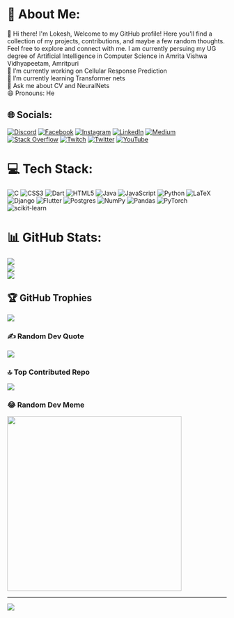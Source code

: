 # 💫 About Me:
👋 Hi there! I'm Lokesh, Welcome to my GitHub profile! Here you'll find a collection of my projects, contributions, and maybe a few random thoughts. Feel free to explore and connect with me. I am currently persuing my UG degree of Artificial Intelligence in Computer Science in Amrita Vishwa Vidhyapeetam, Amritpuri<br>🔭 I’m currently working on Cellular Response Prediction<br>🌱 I’m currently learning Transformer nets<br>💬 Ask me about CV and NeuralNets <br>😄 Pronouns: He <br>


## 🌐 Socials:
[![Discord](https://img.shields.io/badge/Discord-%237289DA.svg?logo=discord&logoColor=white)](https://discord.gg/lokesh5489) [![Facebook](https://img.shields.io/badge/Facebook-%231877F2.svg?logo=Facebook&logoColor=white)](https://facebook.com/lokesh_yarramallu) [![Instagram](https://img.shields.io/badge/Instagram-%23E4405F.svg?logo=Instagram&logoColor=white)](https://instagram.com/lokesh_yarramallu) [![LinkedIn](https://img.shields.io/badge/LinkedIn-%230077B5.svg?logo=linkedin&logoColor=white)](https://linkedin.com/in/lokesh-yarramallu) [![Medium](https://img.shields.io/badge/Medium-12100E?logo=medium&logoColor=white)](https://medium.com/@LokeshYarramallu) [![Stack Overflow](https://img.shields.io/badge/-Stackoverflow-FE7A16?logo=stack-overflow&logoColor=white)](https://stackoverflow.com/users/22178013) [![Twitch](https://img.shields.io/badge/Twitch-%239146FF.svg?logo=Twitch&logoColor=white)](https://twitch.tv/lokesh5959) [![Twitter](https://img.shields.io/badge/Twitter-%231DA1F2.svg?logo=Twitter&logoColor=white)](https://twitter.com/LOKESH_Y59) [![YouTube](https://img.shields.io/badge/YouTube-%23FF0000.svg?logo=YouTube&logoColor=white)](https://youtube.com/@@lokeshyarramallu5631) 


# 💻 Tech Stack:
![C](https://img.shields.io/badge/c-%2300599C.svg?style=for-the-badge&logo=c&logoColor=white) ![CSS3](https://img.shields.io/badge/css3-%231572B6.svg?style=for-the-badge&logo=css3&logoColor=white) ![Dart](https://img.shields.io/badge/dart-%230175C2.svg?style=for-the-badge&logo=dart&logoColor=white) ![HTML5](https://img.shields.io/badge/html5-%23E34F26.svg?style=for-the-badge&logo=html5&logoColor=white) ![Java](https://img.shields.io/badge/java-%23ED8B00.svg?style=for-the-badge&logo=java&logoColor=white) ![JavaScript](https://img.shields.io/badge/javascript-%23323330.svg?style=for-the-badge&logo=javascript&logoColor=%23F7DF1E) ![Python](https://img.shields.io/badge/python-3670A0?style=for-the-badge&logo=python&logoColor=ffdd54) ![LaTeX](https://img.shields.io/badge/latex-%23008080.svg?style=for-the-badge&logo=latex&logoColor=white) ![Django](https://img.shields.io/badge/django-%23092E20.svg?style=for-the-badge&logo=django&logoColor=white) ![Flutter](https://img.shields.io/badge/Flutter-%2302569B.svg?style=for-the-badge&logo=Flutter&logoColor=white) ![Postgres](https://img.shields.io/badge/postgres-%23316192.svg?style=for-the-badge&logo=postgresql&logoColor=white) ![NumPy](https://img.shields.io/badge/numpy-%23013243.svg?style=for-the-badge&logo=numpy&logoColor=white) ![Pandas](https://img.shields.io/badge/pandas-%23150458.svg?style=for-the-badge&logo=pandas&logoColor=white) ![PyTorch](https://img.shields.io/badge/PyTorch-%23EE4C2C.svg?style=for-the-badge&logo=PyTorch&logoColor=white) ![scikit-learn](https://img.shields.io/badge/scikit--learn-%23F7931E.svg?style=for-the-badge&logo=scikit-learn&logoColor=white)
# 📊 GitHub Stats:
![](https://github-readme-stats.vercel.app/api?username=LokeshYarramallu&theme=nightowl&hide_border=false&include_all_commits=true&count_private=true)<br/>
![](https://github-readme-streak-stats.herokuapp.com/?user=LokeshYarramallu&theme=nightowl&hide_border=false)<br/>
![](https://github-readme-stats.vercel.app/api/top-langs/?username=LokeshYarramallu&theme=nightowl&hide_border=false&include_all_commits=true&count_private=true&layout=compact)

## 🏆 GitHub Trophies
![](https://github-profile-trophy.vercel.app/?username=LokeshYarramallu&theme=radical&no-frame=false&no-bg=true&margin-w=4)

### ✍️ Random Dev Quote
![](https://quotes-github-readme.vercel.app/api?type=horizontal&theme=radical)

### 🔝 Top Contributed Repo
![](https://github-contributor-stats.vercel.app/api?username=LokeshYarramallu&limit=5&theme=dark&combine_all_yearly_contributions=true)

### 😂 Random Dev Meme
<img src='https://randommeme-five.vercel.app/' style="height: 400px;"/>

---
[![](https://visitcount.itsvg.in/api?id=LokeshYarramallu&label=Profile%20Views&color=9&icon=6&pretty=true)](https://visitcount.itsvg.in)
<!-- Proudly created with GPRM ( https://gprm.itsvg.in ) -->
